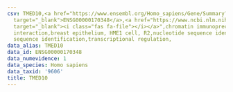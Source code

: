 ```yaml
---
csv: TMED10,<a href="https://www.ensembl.org/Homo_sapiens/Gene/Summary?db=core;g=ENSG00000170348"
  target="_blank">ENSG00000170348</a>,<a href="https://www.ncbi.nlm.nih.gov/pubmed/22863008"
  target="_blank"><i class="fas fa-file"></i></a>",chromatin immunoprecipitation assay,direct
  interaction,breast epithelium, HME1 cell, R2,nucleotide sequence identification,nucleotide
  sequence identification,transcriptional regulation,
data_alias: TMED10
data_id: ENSG00000170348
data_numevidence: 1
data_species: Homo sapiens
data_taxid: '9606'
title: TMED10
---
```

